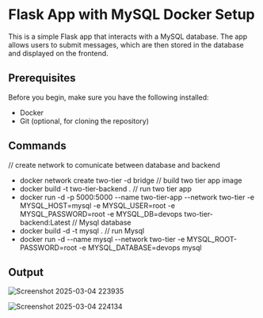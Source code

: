  
# Flask App with MySQL Docker Setup

This is a simple Flask app that interacts with a MySQL database. The app allows users to submit messages, which are then stored in the database and displayed on the frontend.

## Prerequisites

Before you begin, make sure you have the following installed:

- Docker
- Git (optional, for cloning the repository)

## Commands
// create network to comunicate between database and backend
-  docker network create two-tier -d bridge
// build two tier app image
-  docker build -t two-tier-backend .
// run two tier app
-  docker run -d -p 5000:5000 --name two-tier-app --network two-tier -e MYSQL_HOST=mysql -e MYSQL_USER=root -e MYSQL_PASSWORD=root -e MYSQL_DB=devops two-tier-backend:Latest
// Mysql database
-  docker build -d -t mysql .
// run Mysql
-  docker run -d --name mysql --network two-tier -e  MYSQL_ROOT-PASSWORD=root -e MYSQL_DATABASE=devops mysql

## Output
![Screenshot 2025-03-04 223935](https://github.com/user-attachments/assets/1583be80-1324-419d-8693-dc1def4695db)

![Screenshot 2025-03-04 224134](https://github.com/user-attachments/assets/4e89389d-1149-415f-b881-012e3b6947e3)
